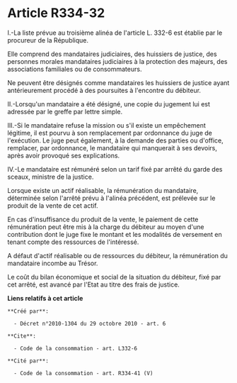 # Article R334-32

I.-La liste prévue au troisième alinéa de l'article L. 332-6 est établie par le procureur de la République. 

Elle comprend des mandataires judiciaires, des huissiers de justice, des personnes morales mandataires judiciaires à la
protection des majeurs, des associations familiales ou de consommateurs. 

Ne peuvent être désignés comme mandataires les huissiers de justice ayant antérieurement procédé à des poursuites à
l'encontre du débiteur. 

II.-Lorsqu'un mandataire a été désigné, une copie du jugement lui est adressée par le greffe par lettre simple. 

III.-Si le mandataire refuse la mission ou s'il existe un empêchement légitime, il est pourvu à son remplacement par
ordonnance du juge de l'exécution. Le juge peut également, à la demande des parties ou d'office, remplacer, par ordonnance,
le mandataire qui manquerait à ses devoirs, après avoir provoqué ses explications. 

IV.-Le mandataire est rémunéré selon un tarif fixé par arrêté du garde des sceaux, ministre de la justice. 

Lorsque existe un actif réalisable, la rémunération du mandataire, déterminée selon l'arrêté prévu à l'alinéa précédent, est
prélevée sur le produit de la vente de cet actif. 

En cas d'insuffisance du produit de la vente, le paiement de cette rémunération peut être mis à la charge du débiteur au
moyen d'une contribution dont le juge fixe le montant et les modalités de versement en tenant compte des ressources de
l'intéressé.

A défaut d'actif réalisable ou de ressources du débiteur, la rémunération du mandataire incombe au Trésor. 

Le coût du bilan économique et social de la situation du débiteur, fixé par cet arrêté, est avancé par l'Etat au titre des
frais de justice.

**Liens relatifs à cet article**

	**Créé par**:

	  - Décret n°2010-1304 du 29 octobre 2010 - art. 6

	**Cite**:

	  - Code de la consommation - art. L332-6

	**Cité par**:

	  - Code de la consommation - art. R334-41 (V)

